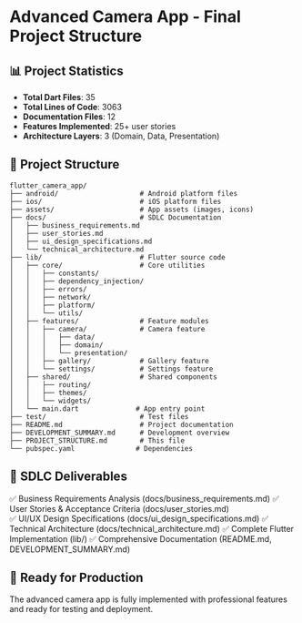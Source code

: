 # Advanced Camera App - Final Project Structure

## 📊 Project Statistics
- **Total Dart Files**: 35
- **Total Lines of Code**: 3063
- **Documentation Files**: 12
- **Features Implemented**: 25+ user stories
- **Architecture Layers**: 3 (Domain, Data, Presentation)

## 📁 Project Structure
```
flutter_camera_app/
├── android/                    # Android platform files
├── ios/                        # iOS platform files
├── assets/                     # App assets (images, icons)
├── docs/                       # SDLC Documentation
│   ├── business_requirements.md
│   ├── user_stories.md
│   ├── ui_design_specifications.md
│   └── technical_architecture.md
├── lib/                        # Flutter source code
│   ├── core/                   # Core utilities
│   │   ├── constants/
│   │   ├── dependency_injection/
│   │   ├── errors/
│   │   ├── network/
│   │   ├── platform/
│   │   └── utils/
│   ├── features/               # Feature modules
│   │   ├── camera/             # Camera feature
│   │   │   ├── data/
│   │   │   ├── domain/
│   │   │   └── presentation/
│   │   ├── gallery/            # Gallery feature
│   │   └── settings/           # Settings feature
│   ├── shared/                 # Shared components
│   │   ├── routing/
│   │   ├── themes/
│   │   └── widgets/
│   └── main.dart              # App entry point
├── test/                       # Test files
├── README.md                   # Project documentation
├── DEVELOPMENT_SUMMARY.md      # Development overview
├── PROJECT_STRUCTURE.md        # This file
└── pubspec.yaml               # Dependencies
```

## 🎯 SDLC Deliverables
✅ Business Requirements Analysis (docs/business_requirements.md)
✅ User Stories & Acceptance Criteria (docs/user_stories.md)  
✅ UI/UX Design Specifications (docs/ui_design_specifications.md)
✅ Technical Architecture (docs/technical_architecture.md)
✅ Complete Flutter Implementation (lib/)
✅ Comprehensive Documentation (README.md, DEVELOPMENT_SUMMARY.md)

## 🚀 Ready for Production
The advanced camera app is fully implemented with professional features and ready for testing and deployment.
